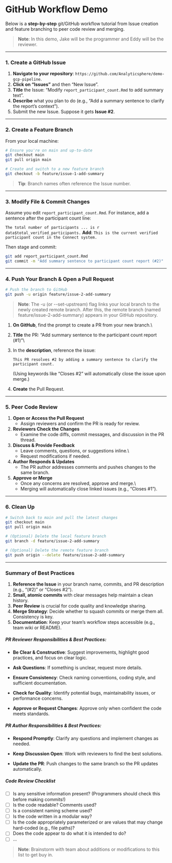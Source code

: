 # GitHub Workflow Demo

Below is a **step-by-step** git/GitHub workflow tutorial from Issue creation and feature branching to peer code review and merging.

> **Note**: In this demo, Jake will be the programmer and Eddy will be the reviewer.

------------------------------------------------------------------------

### 1. Create a GitHub Issue

1.  **Navigate to your repository**: `https://github.com/Analyticsphere/demo-gcp-pipeline`.
2.  **Click on “Issues”** and then “New Issue”.
3.  **Title** the Issue: “Modify `report_participant_count.Rmd` to add summary text”.
4.  **Describe** what you plan to do (e.g., “Add a summary sentence to clarify the report’s context”).
5.  Submit the new Issue. Suppose it gets **Issue #2**.

------------------------------------------------------------------------

### 2. Create a Feature Branch

From your local machine:

``` bash
# Ensure you're on main and up-to-date
git checkout main
git pull origin main

# Create and switch to a new feature branch
git checkout -b feature/issue-1-add-summary
```

> **Tip**: Branch names often reference the Issue number.

------------------------------------------------------------------------

### 3. Modify File & Commit Changes

Assume you edit `report_participant_count.Rmd`.
For instance, add a sentence after the participant count line:

`The total number of participants ... is r data$total_verified_participants.` **Add**: `This is the current verified participant count in the Connect system.`

Then stage and commit:

``` bash
git add report_participant_count.Rmd
git commit -m "Add summary sentence to participant count report (#2)"
```

------------------------------------------------------------------------

### 4. Push Your Branch & Open a Pull Request

``` bash
# Push the branch to GitHub
git push -u origin feature/issue-2-add-summary
```
> **Note**: The -u (or --set-upstream) flag links your local branch to the newly created remote branch. After this, the remote branch (named feature/issue-2-add-summary) appears in your GitHub repository.

1.  **On GitHub**, find the prompt to create a PR from your new branch.\

2.  **Title** the PR: “Add summary sentence to the participant count report (#1)”\

3.  In the **description**, reference the issue:

    `This PR resolves #2 by adding a summary sentence to clarify the participant count.`

    (Using keywords like “Closes #2” will automatically close the issue upon merge.)

4.  **Create** the Pull Request.

------------------------------------------------------------------------

### 5. Peer Code Review

1.  **Open or Access the Pull Request**
    -   Assign reviewers and confirm the PR is ready for review.
2.  **Reviewers Check the Changes**
    -   Examine the code diffs, commit messages, and discussion in the PR thread.
3.  **Discuss & Provide Feedback**
    -   Leave comments, questions, or suggestions inline.\
    -   Request modifications if needed.
4.  **Author Responds & Updates**
    -   The PR author addresses comments and pushes changes to the same branch.
5.  **Approve or Merge**
    -   Once any concerns are resolved, approve and merge.\
    -   Merging will automatically close linked issues (e.g., “Closes #1”).

------------------------------------------------------------------------

### 6. Clean Up

``` bash
# Switch back to main and pull the latest changes
git checkout main
git pull origin main

# (Optional) Delete the local feature branch
git branch -d feature/issue-2-add-summary

# (Optional) Delete the remote feature branch
git push origin --delete feature/issue-2-add-summary
```

------------------------------------------------------------------------

### Summary of Best Practices

1.  **Reference the Issue** in your branch name, commits, and PR description (e.g., “(#2)” or “Closes #2”).
2.  **Small, atomic commits** with clear messages help maintain a clean history.
3.  **Peer Review** is crucial for code quality and knowledge sharing.
4.  **Merge Strategy**: Decide whether to squash commits or merge them all. Consistency is key.
5.  **Documentation**: Keep your team’s workflow steps accessible (e.g., team wiki or README).

##### PR *Reviewer* Responsibilities & Best Practices:

-   **Be Clear & Constructive**: Suggest improvements, highlight good practices, and focus on clear logic.

-   **Ask Questions**: If something is unclear, request more details.

-   **Ensure Consistency**: Check naming conventions, coding style, and sufficient documentation.

-   **Check for Quality**: Identify potential bugs, maintainability issues, or performance concerns.

-   **Approve or Request Changes**: Approve only when confident the code meets standards.

##### PR *Author* Responsibilities & Best Practices:

-   **Respond Promptly**: Clarify any questions and implement changes as needed.

-   **Keep Discussion Open**: Work with reviewers to find the best solutions.

-   **Update the PR**: Push changes to the same branch so the PR updates automatically.

##### Code Review Checklist

-   [ ] Is any sensitive information present? (Programmers should check this before making commits!)
-   [ ] Is the code readable? Comments used?
-   [ ] Is a consistent naming scheme used?
-   [ ] Is the code written in a modular way?
-   [ ] Is the code appropriately parameterized or are values that may change hard-coded (e.g., file paths)?
-   [ ] Does the code appear to do what it is intended to do?
-   [ ] ...

> **Note**: Brainstorm with team about additions or modifications to this list to get buy in.
